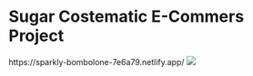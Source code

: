 <h1>Sugar Costematic E-Commers Project</h1>
https://sparkly-bombolone-7e6a79.netlify.app/
<img src="Output">